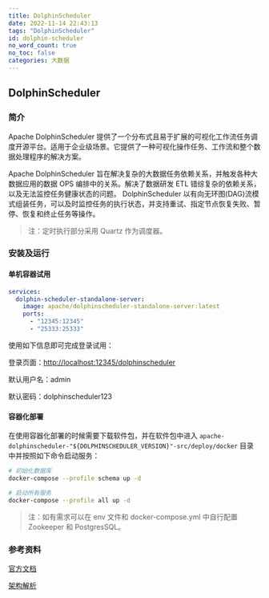 ```yaml
---
title: DolphinScheduler
date: 2022-11-14 22:43:13
tags: "DolphinScheduler"
id: dolphin-scheduler
no_word_count: true
no_toc: false
categories: 大数据
---
```


## DolphinScheduler

### 简介

Apache DolphinScheduler 提供了一个分布式且易于扩展的可视化工作流任务调度开源平台。适用于企业级场景。它提供了一种可视化操作任务、工作流和整个数据处理程序的解决方案。

Apache DolphinScheduler 旨在解决复杂的大数据任务依赖关系，并触发各种大数据应用的数据 OPS 编排中的关系。解决了数据研发 ETL 错综复杂的依赖关系，以及无法监控任务健康状态的问题。
DolphinScheduler 以有向无环图(DAG)流模式组装任务，可以及时监控任务的执行状态，并支持重试、指定节点恢复失败、暂停、恢复和终止任务等操作。

> 注：定时执行部分采用 Quartz 作为调度器。

### 安装及运行

#### 单机容器试用

```yaml
services:
  dolphin-scheduler-standalone-server:
    image: apache/dolphinscheduler-standalone-server:latest
    ports:
      - "12345:12345"
      - "25333:25333"
```

使用如下信息即可完成登录试用：

登录页面：[http://localhost:12345/dolphinscheduler](http://localhost:12345/dolphinscheduler)

默认用户名：admin

默认密码：dolphinscheduler123

#### 容器化部署

在使用容器化部署的时候需要下载软件包，并在软件包中进入 `apache-dolphinscheduler-"${DOLPHINSCHEDULER_VERSION}"-src/deploy/docker` 目录中并按照如下命令启动服务：

```bash
# 初始化数据库
docker-compose --profile schema up -d

# 启动所有服务
docker-compose --profile all up -d
```

> 注：如有需求可以在 env 文件和 docker-compose.yml 中自行配置 Zookeeper 和 PostgresSQL。

### 参考资料

[官方文档](https://dolphinscheduler.apache.org/en-us/docs/latest/user_doc/about/introduction.html)

[架构解析](https://www.bilibili.com/read/cv18608992)
